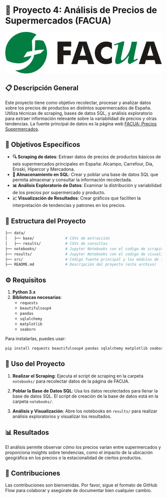 # 🛒 Proyecto 4: Análisis de Precios de Supermercados (FACUA)

![Logo FACUA](https://raw.githubusercontent.com/SrAlcast/Proyecto4-AnalisisFacua/a4e8e424f36ed1133c5f2b909ce110d6d9a73170/src/LOGO%20FACUA.jpg)

## 📋 Descripción General

Este proyecto tiene como objetivo recolectar, procesar y analizar datos sobre los precios de productos en distintos supermercados de España. Utiliza técnicas de scraping, bases de datos SQL, y análisis exploratorio para extraer información relevante sobre la variabilidad de precios y otras tendencias. La fuente principal de datos es la página web [FACUA: Precios Supermercados](https://super.facua.org/).

## 🎯 Objetivos Específicos
- **🔍 Scraping de datos**: Extraer datos de precios de productos básicos de seis supermercados principales en España: Alcampo, Carrefour, Dia, Eroski, Hipercor y Mercadona.
- **💾 Almacenamiento en SQL**: Crear y poblar una base de datos SQL que permita almacenar y consultar la información recolectada.
- **📊 Análisis Exploratorio de Datos**: Examinar la distribución y variabilidad de los precios por supermercado y producto.
- **📈 Visualización de Resultados**: Crear gráficos que faciliten la interpretación de tendencias y patrones en los precios.

## 📁 Estructura del Proyecto

```bash
├── data/
│   ├── base/              # CSVs de extracción
│   ├── results/           # CSVs de consultas
├── notebooks/             # Jupyter Notebooks con el codigo de scraping y creacion de BBDD
├── results/               # Jupyter Notebooks con el codigo de visualizaciones y scrip de consultas
├── src/                   # Código fuente principal y los módulos de la aplicación
├── README.md              # Descripción del proyecto (este archivo)
```

## ⚙️ Requisitos

1. **Python 3.x**
2. **Bibliotecas necesarias**:
   - `requests`
   - `beautifulsoup4`
   - `pandas`
   - `sqlalchemy`
   - `matplotlib`
   - `seaborn`

Para instalarlas, puedes usar:
```bash
pip install requests beautifulsoup4 pandas sqlalchemy matplotlib seaborn
```

## 🚀 Uso del Proyecto

1. **Realizar el Scraping**:
   Ejecuta el script de scraping en la carpeta `notebooks/` para recolectar datos de la página de FACUA.

2. **Poblar la Base de Datos SQL**:
   Usa los datos recolectados para llenar la base de datos SQL. El script de creación de la base de datos está en la carpeta `notebooks/`.

3. **Análisis y Visualización**:
   Abre los notebooks en `results/` para realizar análisis exploratorios y visualizar los resultados.

## 📊 Resultados

El análisis permite observar cómo los precios varían entre supermercados y proporciona insights sobre tendencias, como el impacto de la ubicación geográfica en los precios o la estacionalidad de ciertos productos.

## 🤝 Contribuciones

Las contribuciones son bienvenidas. Por favor, sigue el formato de GitHub Flow para colaborar y asegúrate de documentar bien cualquier cambio.

 
